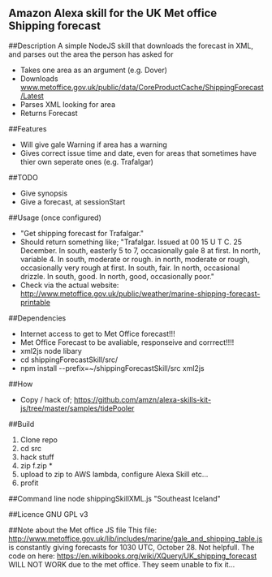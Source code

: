 Amazon Alexa skill for the UK Met office Shipping forecast
----------------------------------------------------------

##Description
A simple NodeJS skill that downloads the forecast in XML, and parses out the area the person has asked for

* Takes one area as an argument (e.g. Dover)
* Downloads www.metoffice.gov.uk/public/data/CoreProductCache/ShippingForecast/Latest
* Parses XML looking for area
* Returns Forecast

##Features
* Will give gale Warning if area has a warning
* Gives correct issue time and date, even for areas that sometimes have thier own seperate ones (e.g. Trafalgar)

##TODO
* Give synopsis
* Give a forecast, at sessionStart

##Usage (once configured)
* "Get shipping forecast for Trafalgar."
* Should return something like; "Trafalgar.  Issued at 00 15 U T C.  25  December.  In south, easterly 5 to 7, occasionally gale 8 at first.  In north, variable 4.  In south, moderate or rough.  in north, moderate or rough, occasionally very rough at first.  In south, fair.  In north, occasional drizzle.  In south, good.  In north, good, occasionally poor."
* Check via the actual website: http://www.metoffice.gov.uk/public/weather/marine-shipping-forecast-printable

##Dependencies
* Internet access to get to Met Office forecast!!!
* Met Office Forecast to be avaliable, responseive and corrrect!!!!
* xml2js node libary
* cd shippingForecastSkill/src/
* npm install --prefix=~/shippingForecastSkill/src xml2js

##How
* Copy / hack of; https://github.com/amzn/alexa-skills-kit-js/tree/master/samples/tidePooler

##Build
1. Clone repo
2. cd src
3. hack stuff
4. zip f.zip *
5. upload to zip to AWS lambda, configure Alexa Skill etc...
6. profit

##Command line
node shippingSkillXML.js "Southeast Iceland"

##Licence
GNU GPL v3

##Note about the Met office JS file
This file: http://www.metoffice.gov.uk/lib/includes/marine/gale_and_shipping_table.js is constantly giving forecasts for 1030 UTC, October 28.  Not helpfull.  The code on here: https://en.wikibooks.org/wiki/XQuery/UK_shipping_forecast WILL NOT WORK due to the met office.  They seem unable to fix it...
